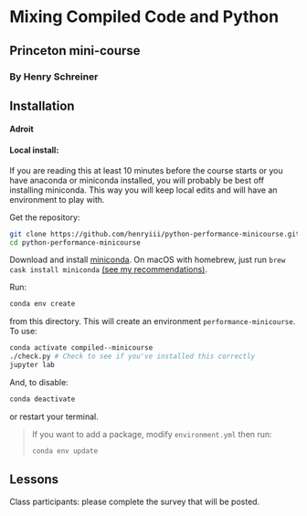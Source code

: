 # Mixing Compiled Code and Python
## Princeton mini-course
### By Henry Schreiner

## Installation

#### Adroit


#### Local install:

If you are reading this at least 10 minutes before the course starts or you have anaconda
or miniconda installed, you will probably be best off installing miniconda.
This way you will keep local edits and will have an environment to play with.

Get the repository:

```bash
git clone https://github.com/henryiii/python-performance-minicourse.git
cd python-performance-minicourse
```

Download and install
[miniconda](https://docs.conda.io/en/latest/miniconda.html). On macOS with
homebrew, just run `brew cask install miniconda` [(see my
recommendations)](https://iscinumpy.gitlab.io/post/setup-a-new-mac/).

Run:

```bash
conda env create
```

from this directory. This will create an environment `performance-minicourse`. To use:

```bash
conda activate compiled--minicourse
./check.py # Check to see if you've installed this correctly
jupyter lab
```

And, to disable:

```bash
conda deactivate
```

or restart your terminal.


> If you want to add a package, modify `environment.yml` then run:
> 
> ```bash
> conda env update
> ```


## Lessons


Class participants: please complete the survey that will be posted.
